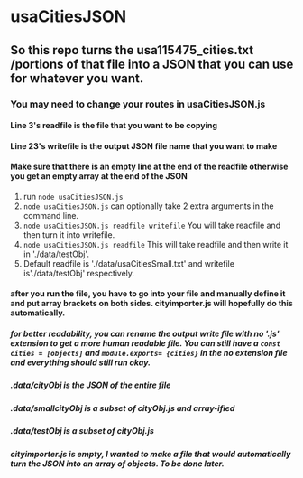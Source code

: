 # usaCitiesJSON

## So this repo turns the usa115475_cities.txt /portions of that file into a JSON that you can use for whatever you want.

### You may need to change your routes in usaCitiesJSON.js
#### Line 3's readfile is the file that you want to be copying
#### Line 23's writefile is the output JSON file name that you want to make
#### Make sure that there is an empty line at the end of the readfile otherwise you get an empty array at the end of the JSON

1. run `node usaCitiesJSON.js`
2. `node usaCitiesJSON.js`
can optionally take 2 extra arguments in the command line. 
3. `node usaCitiesJSON.js readfile writefile`
You will take readfile and then turn it into writefile. 
4. `node usaCitiesJSON.js readfile`
This will take readfile and then write it in './data/testObj'. 
5. Default readfile is './data/usaCitiesSmall.txt' and writefile is'./data/testObj' respectively.

#### after you run the file, you have to go into your file and manually define it and put array brackets on both sides. cityimporter.js will hopefully do this automatically.

##### for better readability, you can rename the output write file with no '.js' extension to get a more human readable file. You can still have a `const cities = [objects]` and `module.exports= {cities}` in the no extension file and everything should still run okay.
##### .data/cityObj is the JSON of the entire file
##### .data/smallcityObj is a subset of cityObj.js and array-ified
##### .data/testObj is a subset of cityObj.js
##### cityimporter.js is empty, I wanted to make a file that would automatically turn the JSON into an array of objects. To be done later.
